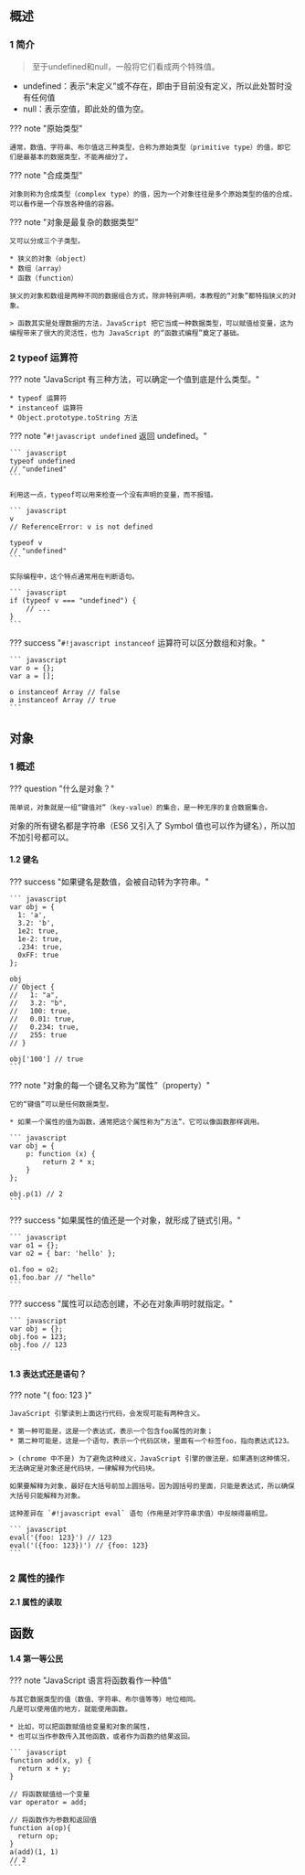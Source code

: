 ## 概述

### 1 简介

> 至于undefined和null，一般将它们看成两个特殊值。

* undefined：表示“未定义”或不存在，即由于目前没有定义，所以此处暂时没有任何值
* null：表示空值，即此处的值为空。

??? note "原始类型"

    通常，数值、字符串、布尔值这三种类型，合称为原始类型（primitive type）的值，即它们是最基本的数据类型，不能再细分了。

??? note "合成类型"

    对象则称为合成类型（complex type）的值，因为一个对象往往是多个原始类型的值的合成，可以看作是一个存放各种值的容器。
    

??? note "对象是最复杂的数据类型"

    又可以分成三个子类型。

    * 狭义的对象（object）
    * 数组（array）
    * 函数（function）

    狭义的对象和数组是两种不同的数据组合方式，除非特别声明，本教程的“对象”都特指狭义的对象。

    > 函数其实是处理数据的方法，JavaScript 把它当成一种数据类型，可以赋值给变量，这为编程带来了很大的灵活性，也为 JavaScript 的“函数式编程”奠定了基础。

### 2 typeof 运算符

??? note "JavaScript 有三种方法，可以确定一个值到底是什么类型。"

    * typeof 运算符
    * instanceof 运算符
    * Object.prototype.toString 方法

??? note "`#!javascript undefined` 返回 undefined。"

    ``` javascript
    typeof undefined
    // "undefined"
    ```

    利用这一点，typeof可以用来检查一个没有声明的变量，而不报错。

    ``` javascript
    v
    // ReferenceError: v is not defined

    typeof v
    // "undefined"
    ```

    实际编程中，这个特点通常用在判断语句。

    ``` javascript
    if (typeof v === "undefined") {
        // ...
    }
    ```

??? success "`#!javascript instanceof` 运算符可以区分数组和对象。"

    ``` javascript
    var o = {};
    var a = [];

    o instanceof Array // false
    a instanceof Array // true
    ```


## 对象

### 1 概述

??? question "什么是对象？"

    简单说，对象就是一组“键值对”（key-value）的集合，是一种无序的复合数据集合。

对象的所有键名都是字符串（ES6 又引入了 Symbol 值也可以作为键名），所以加不加引号都可以。

#### 1.2 键名

??? success "如果键名是数值，会被自动转为字符串。"

    ``` javascript
    var obj = {
      1: 'a',
      3.2: 'b',
      1e2: true,
      1e-2: true,
      .234: true,
      0xFF: true
    };

    obj
    // Object {
    //   1: "a",
    //   3.2: "b",
    //   100: true,
    //   0.01: true,
    //   0.234: true,
    //   255: true
    // }

    obj['100'] // true
    ```

??? note "对象的每一个键名又称为“属性”（property）"

    它的“键值”可以是任何数据类型。
    
    * 如果一个属性的值为函数，通常把这个属性称为“方法”，它可以像函数那样调用。

    ``` javascript
    var obj = {
        p: function (x) {
            return 2 * x;
        }
    };

    obj.p(1) // 2
    ```

??? success "如果属性的值还是一个对象，就形成了链式引用。"

    ``` javascript
    var o1 = {};
    var o2 = { bar: 'hello' };

    o1.foo = o2;
    o1.foo.bar // "hello"
    ```

??? success "属性可以动态创建，不必在对象声明时就指定。"

    ``` javascript
    var obj = {};
    obj.foo = 123;
    obj.foo // 123
    ```

#### 1.3 表达式还是语句？

??? note "{ foo: 123 }"

    JavaScript 引擎读到上面这行代码，会发现可能有两种含义。

    * 第一种可能是，这是一个表达式，表示一个包含foo属性的对象；
    * 第二种可能是，这是一个语句，表示一个代码区块，里面有一个标签foo，指向表达式123。

    > (chrome 中不是) 为了避免这种歧义，JavaScript 引擎的做法是，如果遇到这种情况，无法确定是对象还是代码块，一律解释为代码块。

    如果要解释为对象，最好在大括号前加上圆括号。因为圆括号的里面，只能是表达式，所以确保大括号只能解释为对象。

    这种差异在 `#!javascript eval` 语句（作用是对字符串求值）中反映得最明显。

    ``` javascript
    eval('{foo: 123}') // 123
    eval('({foo: 123})') // {foo: 123}
    ```


### 2 属性的操作

#### 2.1 属性的读取


## 函数

#### 1.4 第一等公民

??? note "JavaScript 语言将函数看作一种值"

    与其它数据类型的值（数值、字符串、布尔值等等）地位相同。
    凡是可以使用值的地方，就能使用函数。

    * 比如，可以把函数赋值给变量和对象的属性，
    * 也可以当作参数传入其他函数，或者作为函数的结果返回。

    ``` javascript
    function add(x, y) {
      return x + y;
    }

    // 将函数赋值给一个变量
    var operator = add;

    // 将函数作为参数和返回值
    function a(op){
      return op;
    }
    a(add)(1, 1)
    // 2
    ```






